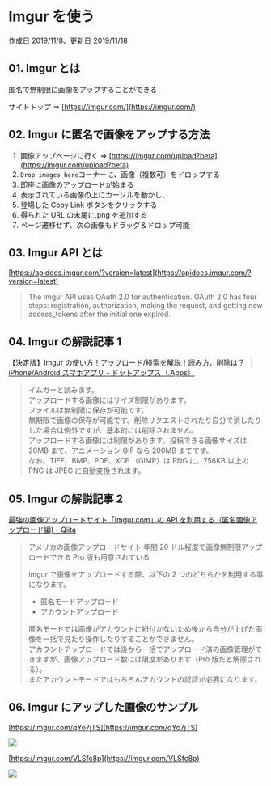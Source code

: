 # Imgur を使う

作成日 2019/11/8、更新日 2019/11/18

## 01. Imgur とは

匿名で無制限に画像をアップすることができる

サイトトップ => [https://imgur.com/](https://imgur.com/)

## 02. Imgur に匿名で画像をアップする方法

1. 画像アップページに行く => [https://imgur.com/upload?beta](https://imgur.com/upload?beta)
1. `Drop images here`コーナーに、画像（複数可）をドロップする
1. 即座に画像のアップロードが始まる
1. 表示されている画像の上にカーソルを動かし、
1. 登場した Copy Link ボタンをクリックする
1. 得られた URL の末尾に.png を追加する
1. ページ遷移せず、次の画像もドラッグ＆ドロップ可能

## 03. Imgur API とは

[https://apidocs.imgur.com/?version=latest](https://apidocs.imgur.com/?version=latest)

> The Imgur API uses OAuth 2.0 for authentication. OAuth 2.0 has four steps: registration, authorization, making the request, and getting new access_tokens after the initial one expired.

## 04. Imgur の解説記事 1

[【決定版】Imgur の使い方！アップロード/検索を解説！読み方、削除は？   \| iPhone/Android スマホアプリ \- ドットアップス（\.Apps）](https://dotapps.jp/articles/rjm48ar4p8kybmfv)

> イムガーと読みます。\
> アップロードする画像にはサイズ制限があります。\
> ファイルは無制限に保存が可能です。\
> 無期限で画像の保存が可能です。削除リクエストされたり自分で消したりした場合は例外ですが、基本的には削除されません。\
> アップロードする画像には制限があります。投稿できる画像サイズは 20MB まで、アニメーション GIF なら 200MB までです。\
> なお、TIFF、BMP、PDF、XCF （GIMP）は PNG に、756KB 以上の PNG は JPEG に自動変換されます。

## 05. Imgur の解説記事 2

[最強の画像アップロードサイト「Imgur\.com」の API を利用する（匿名画像アップロード編\) \- Qiita](https://qiita.com/AKB428/items/a5f68a3288cc596975ae)

> アメリカの画像アップロードサイト
> 年間 20 ドル程度で画像無制限アップロードできる Pro 版も用意されている
>
> imgur で画像をアップロードする際、以下の 2 つのどちらかを利用する事になります。
>
> -   匿名モードアップロード
> -   アカウントアップロード
>
> 匿名モードでは画像がアカウントに紐付かないため後から自分が上げた画像を一括で見たり操作したりすることができません。\
> アカウントアップロードでは後から一括でアップロード済の画像管理ができますが、画像アップロード数には限度があります（Pro 版だと解除される）。\
> またアカウントモードではもちろんアカウントの認証が必要になります。

## 06. Imgur にアップした画像のサンプル

[https://imgur.com/qYo7jTS](https://imgur.com/qYo7jTS)

![](https://imgur.com/qYo7jTS.png)

[https://imgur.com/VLSfc8p](https://imgur.com/VLSfc8p)

![](https://imgur.com/VLSfc8p.png)
